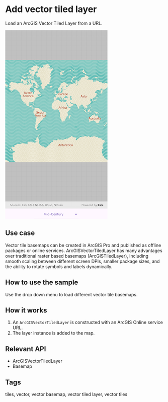 # Add vector tiled layer

Load an ArcGIS Vector Tiled Layer from a URL.

![Image of add vector tiled layer](add_vector_tiled_layer.png)

## Use case

Vector tile basemaps can be created in ArcGIS Pro and published as offline packages or online services. ArcGISVectorTiledLayer has many advantages over traditional raster based basemaps (ArcGISTiledLayer), including smooth scaling between different screen DPIs, smaller package sizes, and the ability to rotate symbols and labels dynamically.

## How to use the sample

Use the drop down menu to load different vector tile basemaps.

## How it works

1. An `ArcGISVectorTiledLayer` is constructed with an ArcGIS Online service URL.
2. The layer instance is added to the map.

## Relevant API

* ArcGISVectorTiledLayer
* Basemap

## Tags

tiles, vector, vector basemap, vector tiled layer, vector tiles
